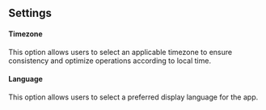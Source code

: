 ## Settings

#### Timezone
This option allows users to select an applicable timezone to ensure consistency and optimize operations according to local time. 

#### Language
This option allows users to select a preferred display language for the app. 
